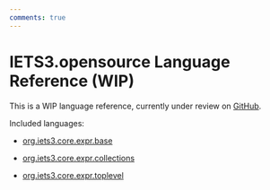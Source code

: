 ```yaml
---
comments: true
---
```


# IETS3.opensource Language Reference (WIP)

This is a WIP language reference, currently under review on [GitHub](https://github.com/mbeddr/mbeddr.core/pull/2275).

Included languages:

- [org.iets3.core.expr.base](./org.iets3.core.expr.base.md)

- [org.iets3.core.expr.collections](./org.iets3.core.expr.collections.md)

- [org.iets3.core.expr.toplevel](./org.iets3.core.expr.toplevel.md)
